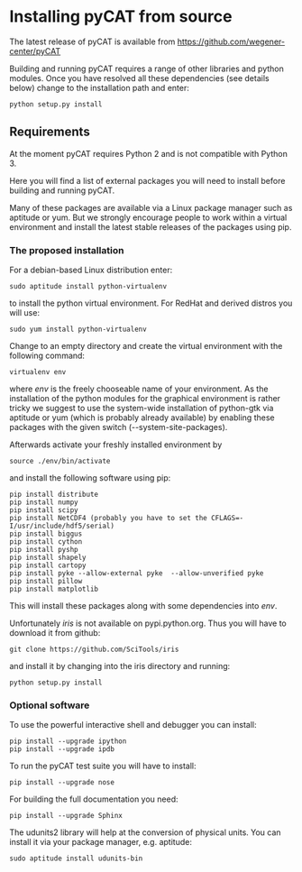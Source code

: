 # Installing pyCAT from source

The latest release of pyCAT is available from
https://github.com/wegener-center/pyCAT

Building and running pyCAT requires a range of other libraries and python modules. Once you have resolved all these dependencies (see details below) change to the installation path and enter:

    python setup.py install


## Requirements

At the moment pyCAT requires Python 2 and is not compatible with Python 3.

Here you will find a list of external packages you will need to install before building and running pyCAT.

Many of these packages are available via a Linux package manager such as aptitude or yum. But we strongly encourage people to work within a virtual environment and install the latest stable releases of the packages using pip.

### The proposed installation

For a debian-based Linux distribution enter:

    sudo aptitude install python-virtualenv

to install the python virtual environment. For RedHat and derived distros
you will use:

    sudo yum install python-virtualenv

Change to an empty directory and create the virtual environment with the following command:

    virtualenv env

where *env* is the freely chooseable name of your environment. As the installation of the python modules for the graphical environment is rather tricky we suggest to use the system-wide installation of python-gtk via aptitude or yum (which is probably already available) by enabling these packages with the given switch (--system-site-packages).

Afterwards activate your freshly installed environment by

    source ./env/bin/activate

and install the following software using pip:

    pip install distribute
    pip install numpy
    pip install scipy
    pip install NetCDF4 (probably you have to set the CFLAGS=-I/usr/include/hdf5/serial)
    pip install biggus
    pip install cython
    pip install pyshp
    pip install shapely
    pip install cartopy
    pip install pyke --allow-external pyke  --allow-unverified pyke
    pip install pillow
    pip install matplotlib

This will install these packages along with some dependencies into *env*.

Unfortunately *iris* is not available on pypi.python.org. Thus you will have to download it from github:

    git clone https://github.com/SciTools/iris

and install it by changing into the iris directory and running:

    python setup.py install


### Optional software

To use the powerful interactive shell and debugger you can install:

    pip install --upgrade ipython
    pip install --upgrade ipdb
    
To run the pyCAT test suite you will have to install:

    pip install --upgrade nose

For building the full documentation you need:

    pip install --upgrade Sphinx

The udunits2 library will help at the conversion of physical units. You can install it via your package manager, e.g. aptitude:

    sudo aptitude install udunits-bin
